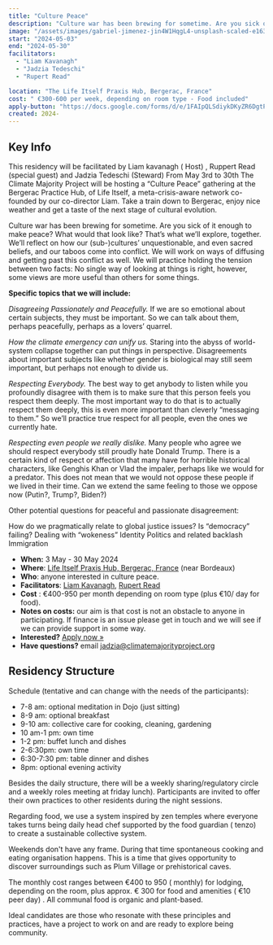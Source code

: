 ```yaml
---
title: "Culture Peace"
description: "Culture war has been brewing for sometime. Are you sick of it enough to make peace? What would that look like? That’s what we’ll explore, together. "
image: "/assets/images/gabriel-jimenez-jin4W1HqgL4-unsplash-scaled-e1637582767309-1024x941.jpg"
start: "2024-05-03"
end: "2024-05-30"
facilitators:
  - "Liam Kavanagh"
  - "Jadzia Tedeschi"
  - "Rupert Read"

location: "The Life Itself Praxis Hub, Bergerac, France"
cost: " €300-600 per week, depending on room type - Food included"
apply-button: "https://docs.google.com/forms/d/e/1FAIpQLSdiykDKyZR6DgtPKeYuNePy9sWc-qkIc4BVfKBRjkFWKvFp-g/viewform"
created: 2024-
---
```


## Key Info
This residency will be facilitated by Liam kavanagh ( Host) , Ruppert Read (special guest) and Jadzia Tedeschi (Steward) 
From May 3rd to 30th The Climate Majority Project will be hosting a “Culture Peace” gathering at the Bergerac Practice Hub, of Life Itself, a meta-crisis-aware network co-founded by our co-director Liam. Take a train down to Bergerac, enjoy nice weather and get a taste of the next stage of cultural evolution.

Culture war has been brewing for sometime. Are you sick of it enough to make peace? What would that look like? That’s what we’ll explore, together. We’ll reflect on how our (sub-)cultures’ unquestionable, and even sacred beliefs, and our taboos come into conflict. We will work on ways of diffusing and getting past this conflict as well. We will practice holding the tension between two facts: No single way of looking at things is right, however, some views are more useful than others for some things. 

**Specific topics that we will include:**

*Disagreeing Passionately and Peacefully.* If we are so emotional about certain subjects, they must be important. So we can talk about them, perhaps peacefully, perhaps as a lovers’ quarrel.

 

*How the climate emergency can unify us.* Staring into the abyss of world-system collapse together can put things in perspective. Disagreements about important subjects like whether gender is biological may still seem important, but perhaps not enough to divide us.

 

*Respecting Everybody.* The best way to get anybody to listen while you profoundly disagree with them is to make sure that this person feels you respect them deeply. The most important way to do that is to actually respect them deeply, this is even more important than cleverly “messaging to them.” So we’ll practice true respect for all people, even the ones we currently hate.

 

*Respecting even people we really dislike.* Many people who agree we should respect everybody still proudly hate Donald Trump. There is a certain kind of respect or affection that many have for horrible historical characters, like Genghis Khan or Vlad the impaler, perhaps like we would for a predator. This does not mean that we would not oppose these people if we lived in their time. Can we extend the same feeling to those we oppose now (Putin?, Trump?, Biden?)

 

Other potential questions for peaceful and passionate disagreement: 

How do we pragmatically relate to global justice issues? 
Is “democracy” failing? 
Dealing with “wokeness” Identity Politics and related backlash 
Immigration

- **When:** 3 May - 30 May 2024
- **Where**: [Life Itself Praxis Hub, Bergerac, France](https://lifeitself.org/hubs/bergerac/) (near Bordeaux)
- **Who**: anyone interested in culture peace.
- **Facilitators**: [Liam Kavanagh](https://lifeitself.org/people/), [Rupert Read](https://rupertread.net)
- **Cost** : €400-950 per month depending on room type (plus €10/ day  for food).  
- **Notes on costs:** our aim is that cost is not an obstacle to anyone in participating. If finance is an issue please get in touch and we will see if we can provide support in some way.
- **Interested?** [Apply now »](https://docs.google.com/forms/d/e/1FAIpQLSdiykDKyZR6DgtPKeYuNePy9sWc-qkIc4BVfKBRjkFWKvFp-g/viewform)
- **Have questions?** email jadzia@climatemajorityproject.org

## Residency Structure

Schedule (tentative and can change with the needs of the participants):

- 7-8 am: optional meditation in Dojo (just sitting)
- 8-9 am: optional breakfast 
- 9-10 am: collective care for cooking, cleaning, gardening
- 10 am-1 pm: own time
- 1-2 pm: buffet lunch and dishes
- 2-6:30pm: own time
- 6:30-7:30 pm: table dinner and dishes
- 8pm: optional evening activity 

Besides the daily structure, there will be a weekly sharing/regulatory circle and a weekly roles meeting at friday lunch). Participants are invited to offer their own practices to other residents during the night sessions.

Regarding food, we use a system inspired by zen temples where everyone takes turns being daily head chef supported by the food guardian ( tenzo) to create a sustainable collective system. 

Weekends don't have any frame. During that time spontaneous cooking and eating organisation happens. This is a time that gives opportunity to discover surroundings such as Plum Village or prehistorical caves. 

The monthly cost ranges between €400 to 950  ( monthly) for lodging, depending on the room, plus approx. € 300 for food and amenities ( €10 peer day) . All communal food is organic and plant-based.

Ideal candidates are those who resonate with these principles and practices, have a project to work on and are ready to explore being community.
